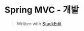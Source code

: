 # Spring MVC - 개발




> Written with [StackEdit](https://stackedit.io/).
<!--stackedit_data:
eyJoaXN0b3J5IjpbLTE4NzE1NjQ5NzldfQ==
-->